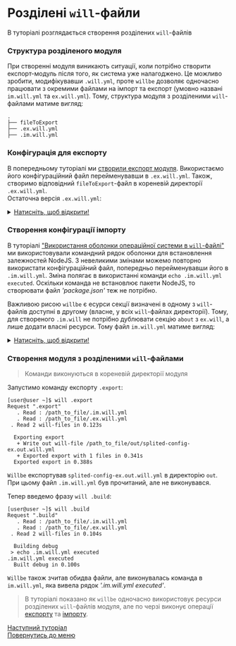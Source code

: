 # Розділені `will`-файли

В туторіалі розглядається створення розділених `will`-файлів

### <a name="split-file-structure"></a> Структура розділеного модуля
При створенні модуля виникають ситуації, коли потрібно створити експорт-модуль після того, як система уже налагоджено. Це можливо зробити, модифікувавши `.will.yml`, проте `willbe` дозволяє одночасно працювати з окремими файлами на імпорт та експорт (умовно названі `im.will.yml` та `ex.will.yml`).
Тому, структура модуля з розділеними `will`-файлами матиме вигляд:

```
.
├── fileToExport
├── .ex.will.yml
├── .im.will.yml

```


### <a name="export-configuration"></a> Конфігурація для експорту  
В попередньому туторіалі ми [створили експорт модуля](ExportedWillFile.ukr.md). Використаємо його конфігураційний файл перейменувавши в `.ex.will.yml`. Також, створимо відповідний `fileToExport`-файл в кореневій директорії `.ex.will.yml`.  
Остаточна версія `.ex.will.yml`:

<details>
  <summary><u>Натисніть, щоб відкрити!</u></summary>

```yaml
about :

  name : splited-config-ex
  description : "Splited module config : export"
  version : 0.0.1

path :
  out : 'out'
  fileToExport : 'fileToExport'

step  :
  export.single :
      inherit : predefined.export
      tar : 0
      export : path::fileToExport

build :
  export :
      criterion :
          default : 1
          export : 1
      steps :
          - export.single
          
```

</details>


### <a name="import-configuration"></a> Створення конфігурації імпорту  
В туторіалі ["Використання оболонки операційної системи в `will`-файлі"](ShellUsingByWillbe.ukr.md) ми використовували командний рядок оболонки для встановлення залежностей NodeJS. З невеликими змінами можемо повторно використати конфігураційний файл, попередньо перейменувавши його в `.im.will.yml`. Зміна полягає в використанні команди `echo .im.will.yml executed`. Оскільки команда не встановлює пакети NodeJS, то створювати файл _'package.json'_ теж не потрібно.

Важливою рисою `willbe` є есурси секції визначені в одному з `will`-файлів доступні в другому (власне, у всіх `will`-файлах директорії). Тому, для створеного `.im.will` не потрібно дублювати секцію `about` з `ex.will`, а лише додати власні ресурси.
Тому файл `im.will.yml` матиме вигляд:

<details>
  <summary><u>Натисніть, щоб відкрити!</u></summary>

```yaml

step :

  echo :
    currentPath : '.'
    shell : echo .im.will.yml executed

build :

  debug:
    criterion :
      default : 1
    steps :
      - echo
      
```

</details>

### <a name="executions"></a> Створення модуля з розділеними `will`-файлами

> Команди виконуються в кореневій директорії модуля

<a name="export-command"></a>

Запустимо команду експорту `.export`:

```
[user@user ~]$ will .export
Request ".export"
   . Read : /path_to_file/.im.will.yml
   . Read : /path_to_file/.ex.will.yml
 . Read 2 will-files in 0.123s

  Exporting export
   + Write out will-file /path_to_file/out/splited-config-ex.out.will.yml
   + Exported export with 1 files in 0.341s
  Exported export in 0.388s

```

`Willbe` експортував `splited-config-ex.out.will.yml` в директорію `out`. При цьому файл `.im.will.yml` був прочитаний, але не виконувався.

<a name="build-command"></a>

Тепер введемо фразу `will .build`:

```
[user@user ~]$ will .build
Request ".build"
   . Read : /path_to_file/.im.will.yml
   . Read : /path_to_file/.ex.will.yml
 . Read 2 will-files in 0.104s

  Building debug
 > echo .im.will.yml executed
.im.will.yml executed
  Built debug in 0.100s

```

`Willbe` також зчитав обидва файли, але виконувалась команда в `im.will.yml`, яка вивела рядок _'.im.will.yml executed'_.


> В туторіалі показано як `willbe` одночасно використовує ресурси розділених `will`-файлів модуля, але по черзі виконує операції [експорту](#export-command) та [імпорту](#build-command).

[Наступний туторіал](SubmodulesImporting.md)   
[Повернутись до меню](Topics.ukr.md)